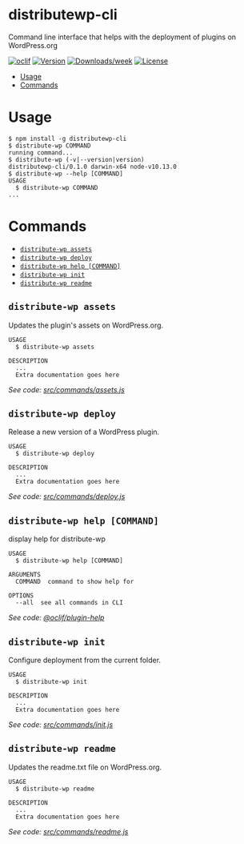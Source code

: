 distributewp-cli
================

Command line interface that helps with the deployment of plugins on WordPress.org

[![oclif](https://img.shields.io/badge/cli-oclif-brightgreen.svg)](https://oclif.io)
[![Version](https://img.shields.io/npm/v/distributewp-cli.svg)](https://npmjs.org/package/distributewp-cli)
[![Downloads/week](https://img.shields.io/npm/dw/distributewp-cli.svg)](https://npmjs.org/package/distributewp-cli)
[![License](https://img.shields.io/npm/l/distributewp-cli.svg)](https://github.com/alessandrotesoro/distributewp-cli/blob/master/package.json)

<!-- toc -->
* [Usage](#usage)
* [Commands](#commands)
<!-- tocstop -->
# Usage
<!-- usage -->
```sh-session
$ npm install -g distributewp-cli
$ distribute-wp COMMAND
running command...
$ distribute-wp (-v|--version|version)
distributewp-cli/0.1.0 darwin-x64 node-v10.13.0
$ distribute-wp --help [COMMAND]
USAGE
  $ distribute-wp COMMAND
...
```
<!-- usagestop -->
# Commands
<!-- commands -->
* [`distribute-wp assets`](#distribute-wp-assets)
* [`distribute-wp deploy`](#distribute-wp-deploy)
* [`distribute-wp help [COMMAND]`](#distribute-wp-help-command)
* [`distribute-wp init`](#distribute-wp-init)
* [`distribute-wp readme`](#distribute-wp-readme)

## `distribute-wp assets`

Updates the plugin's assets on WordPress.org.

```
USAGE
  $ distribute-wp assets

DESCRIPTION
  ...
  Extra documentation goes here
```

_See code: [src/commands/assets.js](https://github.com/alessandrotesoro/distributewp-cli/blob/v0.1.0/src/commands/assets.js)_

## `distribute-wp deploy`

Release a new version of a WordPress plugin.

```
USAGE
  $ distribute-wp deploy

DESCRIPTION
  ...
  Extra documentation goes here
```

_See code: [src/commands/deploy.js](https://github.com/alessandrotesoro/distributewp-cli/blob/v0.1.0/src/commands/deploy.js)_

## `distribute-wp help [COMMAND]`

display help for distribute-wp

```
USAGE
  $ distribute-wp help [COMMAND]

ARGUMENTS
  COMMAND  command to show help for

OPTIONS
  --all  see all commands in CLI
```

_See code: [@oclif/plugin-help](https://github.com/oclif/plugin-help/blob/v2.1.6/src/commands/help.ts)_

## `distribute-wp init`

Configure deployment from the current folder.

```
USAGE
  $ distribute-wp init

DESCRIPTION
  ...
  Extra documentation goes here
```

_See code: [src/commands/init.js](https://github.com/alessandrotesoro/distributewp-cli/blob/v0.1.0/src/commands/init.js)_

## `distribute-wp readme`

Updates the readme.txt file on WordPress.org.

```
USAGE
  $ distribute-wp readme

DESCRIPTION
  ...
  Extra documentation goes here
```

_See code: [src/commands/readme.js](https://github.com/alessandrotesoro/distributewp-cli/blob/v0.1.0/src/commands/readme.js)_
<!-- commandsstop -->
